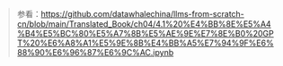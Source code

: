 > 参看：https://github.com/datawhalechina/llms-from-scratch-cn/blob/main/Translated_Book/ch04/4.1%20%E4%BB%8E%E5%A4%B4%E5%BC%80%E5%A7%8B%E5%AE%9E%E7%8E%B0%20GPT%20%E6%A8%A1%E5%9E%8B%E4%BB%A5%E7%94%9F%E6%88%90%E6%96%87%E6%9C%AC.ipynb